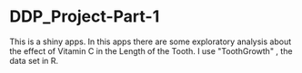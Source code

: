 DDP_Project-Part-1
==================
This is a shiny apps. In this apps there are  some exploratory analysis about the effect of Vitamin C in the Length of the Tooth.
I use "ToothGrowth" , the data set in R. 
